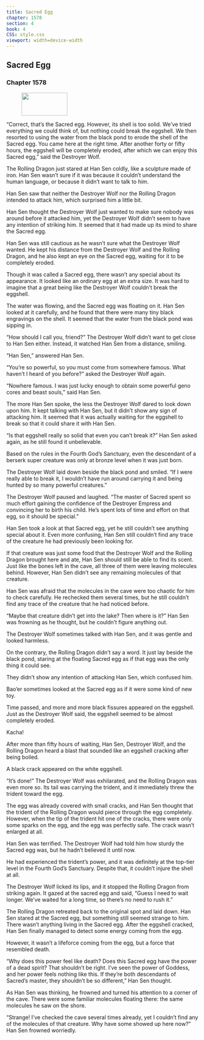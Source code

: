 ```yaml
---
title: Sacred Egg
chapter: 1578
section: 4
book: 4
CSS: style.css
viewport: width=device-width
---
```


## Sacred Egg

### Chapter 1578

<figure>
	<img src="../Images/gem.gif" alt="" id="gem" width="120" height="60" />
</figure>

“Correct, that’s the Sacred egg. However, its shell is too solid. We’ve tried everything we could think of, but nothing could break the eggshell. We then resorted to using the water from the black pond to erode the shell of the Sacred egg. You came here at the right time. After another forty or fifty hours, the eggshell will be completely eroded, after which we can enjoy this Sacred egg,” said the Destroyer Wolf.

The Rolling Dragon just stared at Han Sen coldly, like a sculpture made of iron. Han Sen wasn’t sure if it was because it couldn’t understand the human language, or because it didn’t want to talk to him.

Han Sen saw that neither the Destroyer Wolf nor the Rolling Dragon intended to attack him, which surprised him a little bit.

Han Sen thought the Destroyer Wolf just wanted to make sure nobody was around before it attacked him, yet the Destroyer Wolf didn’t seem to have any intention of striking him. It seemed that it had made up its mind to share the Sacred egg.

Han Sen was still cautious as he wasn’t sure what the Destroyer Wolf wanted. He kept his distance from the Destroyer Wolf and the Rolling Dragon, and he also kept an eye on the Sacred egg, waiting for it to be completely eroded.

Though it was called a Sacred egg, there wasn’t any special about its appearance. It looked like an ordinary egg at an extra size. It was hard to imagine that a great being like the Destroyer Wolf couldn’t break the eggshell.

The water was flowing, and the Sacred egg was floating on it. Han Sen looked at it carefully, and he found that there were many tiny black engravings on the shell. It seemed that the water from the black pond was sipping in.



“How should I call you, friend?” The Destroyer Wolf didn’t want to get close to Han Sen either. Instead, it watched Han Sen from a distance, smiling.

“Han Sen,” answered Han Sen.

“You’re so powerful, so you must come from somewhere famous. What haven’t I heard of you before?” asked the Destroyer Wolf again.

“Nowhere famous. I was just lucky enough to obtain some powerful geno cores and beast souls,” said Han Sen.

The more Han Sen spoke, the less the Destroyer Wolf dared to look down upon him. It kept talking with Han Sen, but it didn’t show any sign of attacking him. It seemed that it was actually waiting for the eggshell to break so that it could share it with Han Sen.

“Is that eggshell really so solid that even you can’t break it?” Han Sen asked again, as he still found it unbelievable.

Based on the rules in the Fourth God’s Sanctuary, even the descendant of a berserk super creature was only at bronze level when it was just born.

The Destroyer Wolf laid down beside the black pond and smiled. “If I were really able to break it, I wouldn’t have run around carrying it and being hunted by so many powerful creatures.”

The Destroyer Wolf paused and laughed. “The master of Sacred spent so much effort gaining the confidence of the Destroyer Empress and convincing her to birth his child. He’s spent lots of time and effort on that egg, so it should be special.”

Han Sen took a look at that Sacred egg, yet he still couldn’t see anything special about it. Even more confusing, Han Sen still couldn’t find any trace of the creature he had previously been looking for.

If that creature was just some food that the Destroyer Wolf and the Rolling Dragon brought here and ate, Han Sen should still be able to find its scent. Just like the bones left in the cave, all three of them were leaving molecules behind. However, Han Sen didn’t see any remaining molecules of that creature.

Han Sen was afraid that the molecules in the cave were too chaotic for him to check carefully. He rechecked them several times, but he still couldn’t find any trace of the creature that he had noticed before.

“Maybe that creature didn’t get into the lake? Then where is it?” Han Sen was frowning as he thought, but he couldn’t figure anything out.

The Destroyer Wolf sometimes talked with Han Sen, and it was gentle and looked harmless.

On the contrary, the Rolling Dragon didn’t say a word. It just lay beside the black pond, staring at the floating Sacred egg as if that egg was the only thing it could see.

They didn’t show any intention of attacking Han Sen, which confused him.

Bao’er sometimes looked at the Sacred egg as if it were some kind of new toy.

Time passed, and more and more black fissures appeared on the eggshell. Just as the Destroyer Wolf said, the eggshell seemed to be almost completely eroded.

Kacha!

After more than fifty hours of waiting, Han Sen, Destroyer Wolf, and the Rolling Dragon heard a blast that sounded like an eggshell cracking after being boiled.

A black crack appeared on the white eggshell.

“It’s done!” The Destroyer Wolf was exhilarated, and the Rolling Dragon was even more so. Its tail was carrying the trident, and it immediately threw the trident toward the egg.

The egg was already covered with small cracks, and Han Sen thought that the trident of the Rolling Dragon would pierce through the egg completely. However, when the tip of the trident hit one of the cracks, there were only some sparks on the egg, and the egg was perfectly safe. The crack wasn’t enlarged at all.

Han Sen was terrified. The Destroyer Wolf had told him how sturdy the Sacred egg was, but he hadn’t believed it until now.

He had experienced the trident’s power, and it was definitely at the top-tier level in the Fourth God’s Sanctuary. Despite that, it couldn’t injure the shell at all.

The Destroyer Wolf licked its lips, and it stopped the Rolling Dragon from striking again. It gazed at the sacred egg and said, “Guess I need to wait longer. We’ve waited for a long time, so there’s no need to rush it.”

The Rolling Dragon retreated back to the original spot and laid down. Han Sen stared at the Sacred egg, but something still seemed strange to him. There wasn’t anything living in the Sacred egg. After the eggshell cracked, Han Sen finally managed to detect some energy coming from the egg.

However, it wasn’t a lifeforce coming from the egg, but a force that resembled death.

“Why does this power feel like death? Does this Sacred egg have the power of a dead spirit? That shouldn’t be right. I’ve seen the power of Goddess, and her power feels nothing like this. If they’re both descendants of Sacred’s master, they shouldn’t be so different,” Han Sen thought.

As Han Sen was thinking, he frowned and turned his attention to a corner of the cave. There were some familiar molecules floating there: the same molecules he saw on the shore.

“Strange! I’ve checked the cave several times already, yet I couldn’t find any of the molecules of that creature. Why have some showed up here now?” Han Sen frowned worriedly.
